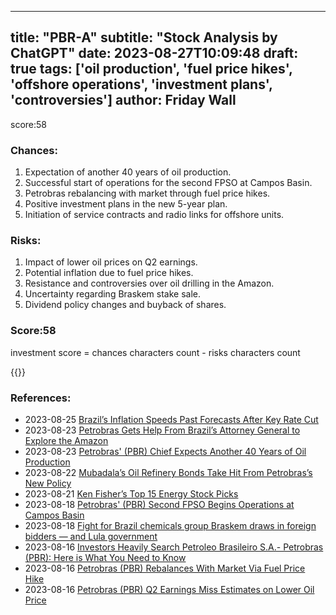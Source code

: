 
---
title: "PBR-A"
subtitle: "Stock Analysis by ChatGPT"
date: 2023-08-27T10:09:48
draft: true
tags: ['oil production', 'fuel price hikes', 'offshore operations', 'investment plans', 'controversies']
author: Friday Wall
---

score:58
### Chances:
1. Expectation of another 40 years of oil production.
2. Successful start of operations for the second FPSO at Campos Basin.
3. Petrobras rebalancing with market through fuel price hikes.
4. Positive investment plans in the new 5-year plan.
5. Initiation of service contracts and radio links for offshore units.
### Risks:
1. Impact of lower oil prices on Q2 earnings.
2. Potential inflation due to fuel price hikes.
3. Resistance and controversies over oil drilling in the Amazon.
4. Uncertainty regarding Braskem stake sale.
5. Dividend policy changes and buyback of shares.
### Score:58
investment score = chances characters count - risks characters count

{{<tradingview symbol="NYSE:PBR-A">}}
### References:
- 2023-08-25 [Brazil’s Inflation Speeds Past Forecasts After Key Rate Cut](https://finance.yahoo.com/news/brazil-inflation-speeds-past-forecasts-130430149.html?.tsrc=rss)
- 2023-08-23 [Petrobras Gets Help From Brazil’s Attorney General to Explore the Amazon](https://finance.yahoo.com/news/petrobras-gets-help-brazil-attorney-205923621.html?.tsrc=rss)
- 2023-08-23 [Petrobras' (PBR) Chief Expects Another 40 Years of Oil Production](https://finance.yahoo.com/news/petrobras-pbr-chief-expects-another-125700198.html?.tsrc=rss)
- 2023-08-22 [Mubadala’s Oil Refinery Bonds Take Hit From Petrobras’s New Policy](https://finance.yahoo.com/news/mubadala-oil-refinery-bonds-hit-171050083.html?.tsrc=rss)
- 2023-08-21 [Ken Fisher’s Top 15 Energy Stock Picks](https://finance.yahoo.com/news/ken-fisher-top-15-energy-181444280.html?.tsrc=rss)
- 2023-08-18 [Petrobras' (PBR) Second FPSO Begins Operations at Campos Basin](https://finance.yahoo.com/news/petrobras-pbr-second-fpso-begins-140000327.html?.tsrc=rss)
- 2023-08-18 [Fight for Brazil chemicals group Braskem draws in foreign bidders — and Lula government](https://finance.yahoo.com/m/cab4cd77-17ba-36f9-a613-3a56b590ff89/fight-for-brazil-chemicals.html?.tsrc=rss)
- 2023-08-16 [Investors Heavily Search Petroleo Brasileiro S.A.- Petrobras (PBR): Here is What You Need to Know](https://finance.yahoo.com/news/investors-heavily-search-petroleo-brasileiro-130006713.html?.tsrc=rss)
- 2023-08-16 [Petrobras (PBR) Rebalances With Market Via Fuel Price Hike](https://finance.yahoo.com/news/petrobras-pbr-rebalances-market-via-122200093.html?.tsrc=rss)
- 2023-08-16 [Petrobras (PBR) Q2 Earnings Miss Estimates on Lower Oil Price](https://finance.yahoo.com/news/petrobras-pbr-q2-earnings-miss-120600400.html?.tsrc=rss)


                